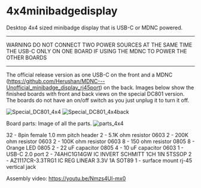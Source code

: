 # 4x4minibadgedisplay
Desktop 4x4 sized minibadge display that is USB-C or MDNC powered.

**********************************************************************************************************************************
WARNING DO NOT CONNECT TWO POWER SOURCES AT THE SAME TIME THE USB-C ONLY ON ONE BOARD IF USING THE MDNC TO POWER THE OTHER BOARDS
**********************************************************************************************************************************

The official release version as one USB-C on the front and a MDNC (https://github.com/Herushan/MDNC---Unofficial_minibadge_display_rj45port) on the back. Images below show the finished boards with front and back views on the special DC801 version. The boards do not have an on/off switch as you just unplug it to turn it off.

![Special_DC801_4x4](https://github.com/user-attachments/assets/ac70b9bd-dc3c-4312-9b82-fc35e2365f0a)
![Special_DC801_4x4back](https://github.com/user-attachments/assets/17604d4d-9aab-4384-9215-6cc11a76a3fa)

Board parts:
Image of all the parts.
![parts_4x4](https://github.com/user-attachments/assets/2f2af403-a803-41e4-9808-f4dbdf8e0fd3)

32 - 8pin female 1.0 mm pitch header
2 - 5.1K ohm resistor 0603
2 - 200K ohm resistor 0603
2 - 100K ohm resistor 0603
8 - 150  ohm resistor 0805
8 - Orange LED        0805
2 - 22 uF capacitor   0805
4 - 10 uF capacitor   0603
1 - USB-C 2.0 port
2 - 74AHC1G14GW IC INVERT SCHMITT 1CH 1IN 5TSSOP
2 - AZ1117CR-3.3TRG1 IC REG LINEAR 3.3V 1A SOT89
1 - surface mount rj-45 vertical jack

Assembly video:
https://youtu.be/Nmzs4Ul-mx0


